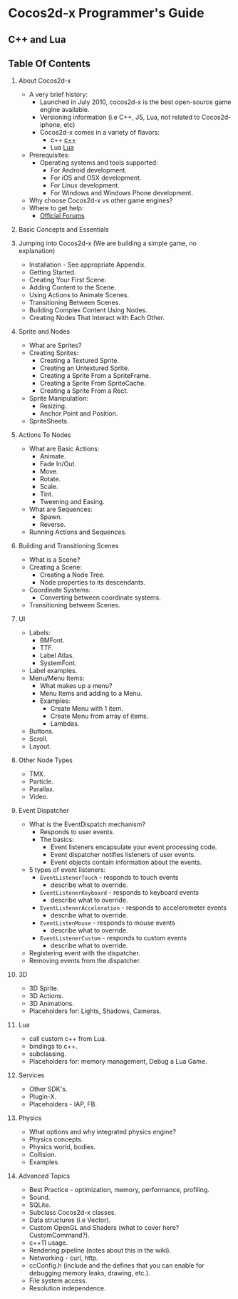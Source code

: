 # Cocos2d-x Programmer's Guide
## C++ and Lua

## Table Of Contents

1. About Cocos2d-x
    * A very brief history:
        * Launched in July 2010, cocos2d-x is the best open-source game engine available. 
        * Versioning information (i.e C++, JS, Lua, not related to Cocos2d-iphone, etc)
         * Cocos2d-x comes in a variety of flavors:
             * c++ [c++](http://www.cocos2d-x.org/products#cocos2dx)
		     * Lua [Lua](http://www.cocos2d-x.org/products#cocos2dx-lua)
    *  Prerequisites:
	      * Operating systems and tools supported:
	          * For Android development.
	          * For iOS and OSX development.
	          * For Linux development.
	          * For Windows and Windows Phone development.
    * Why choose Cocos2d-x vs other game engines?
    * Where to get help:
         * [Official Forums](http://http://discuss.cocos2d-x.org)
 
2. Basic Concepts and Essentials
 
3. Jumping into Cocos2d-x (We are building a simple game, no explanation)
    * Installation - See appropriate Appendix.
    * Getting Started.
    * Creating Your First Scene.
    * Adding Content to the Scene.
    * Using Actions to Animate Scenes.
    * Transitioning Between Scenes.
    * Building Complex Content Using Nodes.
    * Creating Nodes That Interact with Each Other.

4. Sprite and Nodes
    * What are Sprites?
    * Creating Sprites:    
        * Creating a Textured Sprite.
        * Creating an Untextured Sprite.
        * Creating a Sprite From a SpriteFrame.
        * Creating a Sprite From SpriteCache.
        * Creating a Sprite From a Rect.
    * Sprite Manipulation:
        * Resizing.
        * Anchor Point and Position.
    * SpriteSheets.
    
5. Actions To Nodes
    * What are Basic Actions:
        * Animate.
        * Fade In/Out.
        * Move.
        * Rotate.
        * Scale.
        * Tint.
        * Tweening and Easing.
    * What are Sequences:
        * Spawn.
        * Reverse.
    * Running Actions and Sequences.

6. Building and Transitioning Scenes
    * What is a Scene?
    * Creating a Scene:
        * Creating a Node Tree.
        * Node properties to its descendants.
    * Coordinate Systems:
        * Converting between coordinate systems.
    * Transitioning between Scenes.

7. UI
    * Labels:
         * BMFont.
         * TTF.
         * Label Atlas.
         * SystemFont.
    * Label examples.
    * Menu/Menu Items:
        * What makes up a menu?
        * Menu Items and adding to a Menu.
        * Examples:
             * Create Menu with 1 item.
             * Create Menu from array of items.
             * Lambdas.
    * Buttons.
    * Scroll.
    * Layout.
    
8. Other Node Types
    * TMX.
    * Particle.
    * Parallax.
    * Video.
   
9. Event Dispatcher
    * What is the EventDispatch mechanism?
        * Responds to user events.
        * The basics:
            * Event listeners encapsulate your event processing code.
            * Event dispatcher notifies listeners of user events.
            * Event objects contain information about the events.
     * 5 types of event listeners:
         * `EventListenerTouch` - responds to touch events
             * describe what to override.
         * `EventListenerKeyboard` - responds to keyboard events
             * describe what to override.
         * `EventListenerAcceleration` - responds to accelerometer events    
             * describe what to override.
         * `EventListenMouse` - responds to mouse events
             * describe what to override.
         * `EventListenerCustom` - responds to custom events   
             * describe what to override.
     * Registering event with the dispatcher.
     * Removing events from the dispatcher.

10. 3D
    * 3D Sprite.
    * 3D Actions.
    * 3D Animations.
    * Placeholders for: Lights, Shadows, Cameras.

11. Lua
    * call custom c++ from Lua.
    * bindings to c++.
    * subclassing.
    * Placeholders for: memory management, Debug a Lua Game.

12. Services
    * Other SDK's.
    * Plugin-X.
    * Placeholders - IAP, FB.
    
13. Physics
    * What options and why integrated physics engine?
    * Physics concepts.
    * Physics world, bodies.
    * Collision.
    * Examples.

14. Advanced Topics
    * Best Practice - optimization, memory, performance, profiling.
    * Sound.
    * SQLite.
    * Subclass Cocos2d-x classes.
    * Data structures (i.e Vector).
    * Custom OpenGL and Shaders (what to cover here? CustomCommand?).
    * c++11 usage.
    * Rendering pipeline (notes about this in the wiki).
    * Networking - curl, http.
    * ccConfig.h (include and the defines that you can enable for debugging memory leaks, drawing, etc.).
    * File system access.
    * Resolution independence.
